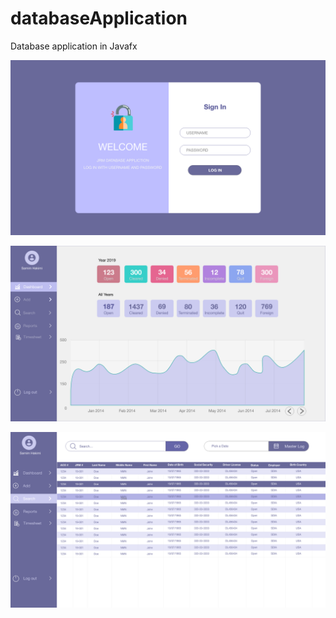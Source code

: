 # databaseApplication
Database application in Javafx

![Screenshot](Loginscreen.png)

![Screenshot](dashboard.png)

![Screenshot](search.png)
